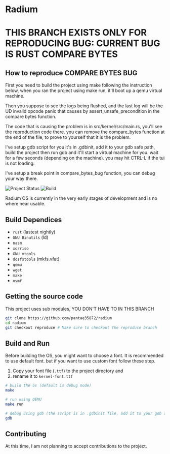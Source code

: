 # Radium
# THIS BRANCH EXISTS ONLY FOR REPRODUCING BUG: CURRENT BUG IS RUST COMPARE BYTES

## How to reproduce COMPARE BYTES BUG
First you need to build the project using make following the instruction below,
when you ran the project using make run, it'll boot up a qemu virtual machine.

Then you suppose to see the logs being flushed, and the last log will be the UD invalid opcode panic that causes by assert_unsafe_precondition in the compare bytes function.

The code that is causing the problem is in src/kernel/src/main.rs, you'll see the reproduction code there. you can remove the compare_bytes function at the end of the file, to prove to yourself that it is the problem.

I've setup gdb script for you it's in .gdbinit, add it to your gdb safe path, build the project then run gdb and it'll start a virtual machine for you. wait for a few seconds (depending on the machine). you may hit CTRL-L if the tui is not loading. 

I've setup a break point in compare_bytes_bug function, you can debug your way there.

![Project Status](https://img.shields.io/badge/status-not%20finished-orange)
![Build](https://img.shields.io/badge/build-passing-brightgreen)

Radium OS is currently in the very early stages of development and is no where near usable.

## Build Dependices
* ```rust``` (lastest nightly)
* ```GNU Binutils``` (ld)
* ```nasm``` 
* ```xorriso```
* ```GNU mtools```
* ```dosfstools``` (mkfs.vfat)
* ```qemu```
* ```wget```
* ```make```
* ```ovmf```
## Getting the source code
This project uses sub modules, YOU DON'T HAVE TO IN THIS BRANCH
```bash
git clone https://github.com/pantae35872/radium
cd radium
git checkout reproduce # Make sure to checkout the reproduce branch 
```
## Build and Run
Before building the OS, you might want to choose a font. It is recommended to use default font.
but if you want to use custom font follow these step. 
1. Copy your font file (`.ttf`) to the project directory and 
2. rename it to ```kernel-font.ttf```
```bash
# build the os (default is debug mode)
make

# run using QEMU
make run

# debug using gdb (the script is in .gdbinit file, add it to your gdb safe path)
gdb 
```
## Contributing
At this time, I am not planning to accept contributions to the project.
